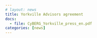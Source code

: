 ```yaml
---
# layout: news
title: Yorkville Advisors agreement
docs:
  - file: CyBERG_Yorkville_press_en.pdf
categories: [news]
---
```

